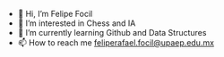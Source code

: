 - 👋 Hi, I’m Felipe Focil
- 👀 I’m interested in Chess and IA
- 🌱 I’m currently learning Github and Data Structures
- 📫 How to reach me feliperafael.focil@upaep.edu.mx

<!---
TheFocil/TheFocil is a ✨ special ✨ repository because its `README.md` (this file) appears on your GitHub profile.
You can click the Preview link to take a look at your changes.
--->
